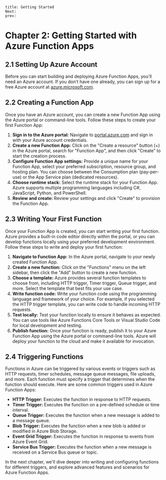 
```
title: Getting Started
Next:
prev:
```
# Chapter 2: Getting Started with Azure Function Apps

## 2.1 Setting Up Azure Account
Before you can start building and deploying Azure Function Apps, you'll need an Azure account. If you don't have one already, you can sign up for a free Azure account at [azure.microsoft.com](https://azure.microsoft.com/).

## 2.2 Creating a Function App
Once you have an Azure account, you can create a new Function App using the Azure portal or command-line tools. Follow these steps to create your first Function App:
1. **Sign in to the Azure portal:** Navigate to [portal.azure.com](https://portal.azure.com/) and sign in with your Azure account credentials.
2. **Create a new Function App:** Click on the "Create a resource" button (+) in the Azure portal, search for "Function App", and then click "Create" to start the creation process.
3. **Configure Function App settings:** Provide a unique name for your Function App, select your preferred subscription, resource group, and hosting plan. You can choose between the Consumption plan (pay-per-use) or the App Service plan (dedicated resources).
4. **Choose runtime stack:** Select the runtime stack for your Function App. Azure supports multiple programming languages including C#, JavaScript, Python, and PowerShell.
5. **Review and create:** Review your settings and click "Create" to provision the Function App.

## 2.3 Writing Your First Function
Once your Function App is created, you can start writing your first function. Azure provides a built-in code editor directly within the portal, or you can develop functions locally using your preferred development environment. Follow these steps to write and deploy your first function:
1. **Navigate to Function App:** In the Azure portal, navigate to your newly created Function App.
2. **Create a new function:** Click on the "Functions" menu on the left sidebar, then click the "Add" button to create a new function.
3. **Choose a template:** Azure provides several function templates to choose from, including HTTP trigger, Timer trigger, Queue trigger, and more. Select the template that best fits your use case.
4. **Write function code:** Write your function code using the programming language and framework of your choice. For example, if you selected the HTTP trigger template, you can write code to handle incoming HTTP requests.
5. **Test locally:** Test your function locally to ensure it behaves as expected. You can use tools like Azure Functions Core Tools or Visual Studio Code for local development and testing.
6. **Publish function:** Once your function is ready, publish it to your Azure Function App using the Azure portal or command-line tools. Azure will deploy your function to the cloud and make it available for invocation.

## 2.4 Triggering Functions
Functions in Azure can be triggered by various events or triggers such as HTTP requests, timer schedules, message queue messages, file uploads, and more. Each function must specify a trigger that determines when the function should execute. Here are some common triggers used in Azure Function Apps:
- **HTTP Trigger:** Executes the function in response to HTTP requests.
- **Timer Trigger:** Executes the function on a pre-defined schedule or time interval.
- **Queue Trigger:** Executes the function when a new message is added to a message queue.
- **Blob Trigger:** Executes the function when a new blob is added or modified in Azure Blob Storage.
- **Event Grid Trigger:** Executes the function in response to events from Azure Event Grid.
- **Service Bus Trigger:** Executes the function when a new message is received on a Service Bus queue or topic.

In the next chapter, we'll dive deeper into writing and configuring functions for different triggers, and explore advanced features and scenarios for Azure Function Apps.
